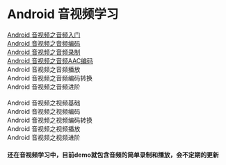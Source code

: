 # Android 音视频学习
[Android 音视频之音频入门](https://www.jianshu.com/p/916813e847d3)<br/>
[Android 音视频之音频编码](https://www.jianshu.com/p/e2dcbdfdf97e)<br/>
[Android 音视频之音频录制](https://www.jianshu.com/p/0dc3ce1ed626)<br/>
[Android 音视频之音频AAC编码](https://www.jianshu.com/p/5c09cae5ce64)<br/>
Android 音视频之音频播放<br/>
Android 音视频之音频编码转换<br/>
Android 音视频之音频进阶<br/>
<br/>
Android 音视频之视频基础<br/>
Android 音视频之视频编码<br/>
Android 音视频之视频编码转换<br/>
Android 音视频之视频播放<br/>
Android 音视频之视频进阶<br/>

#### 还在音视频学习中，目前demo就包含音频的简单录制和播放，会不定期的更新
